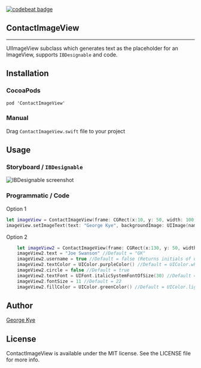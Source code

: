 [![codebeat badge](https://codebeat.co/badges/0307d76d-2646-4566-8e82-869b90c95f92)](https://codebeat.co/projects/github-com-gkye-contactimageview)
## ContactImageView
----------------------

UIImageView subclass which generates text as the placeholder for an ImageView, supports `IBDesignable` and code.

## Installation
### CocoaPods
```pod 'ContactImageView' ```

### Manual
Drag `ContactImageView.swift` file to your project

## Usage

### Storyboard / `IBDesignable`
![IBDesignable screenshot](http://g.recordit.co/vqI1yZmutI.gif)

### Programmatic / Code
Option  1
```swift
let imageView = ContactImageView(frame: CGRect(x:10, y: 50, width: 100, height: 100))
imageView.setImageText(text: "George Kye", backgroundImage: UIImage(named: "bg"), username: true, textColor: UIColor.whiteColor(), fillColor: UIColor.blackColor(), circle: true) //backgroundImage is optional
```
Option 2
```swift
    let imageView2 = ContactImageView(frame: CGRect(x:130, y: 50, width: 100, height: 100))
    imageView2.text = "Joe Swanson" //Default = "GK"
    imageView2.username = true //Default = false (Returns initials of username if true)
    imageView2.textColor = UIColor.purpleColor() //Default = UIColor.whiteColor()
    imageView2.circle = false //Default = true
    imageView2.textFont = UIFont.italicSystemFontOfSize(30) //Default = UIFont.systemFontOfSize(22)
    imageView2.fontSize = 11 //Default = 22
    imageView2.fillColor = UIColor.greenColor() //Default = UIColor.lightGrayColor
```
## Author
<a href="twitter.com/gkye">George Kye </a>

## License
ContactImageView is available under the MIT license. See the LICENSE file for more info.
